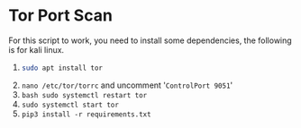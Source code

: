 # Tor Port Scan

For this script to work, you need to install some dependencies, the following is for kali linux.
  1. ```bash
     sudo apt install tor
     ```
  4. `nano /etc/tor/torrc` and uncomment '`ControlPort 9051`'
  6. ```bash sudo systemctl restart tor```
  7. `sudo systemctl start tor`
  8. `pip3 install -r requirements.txt`

